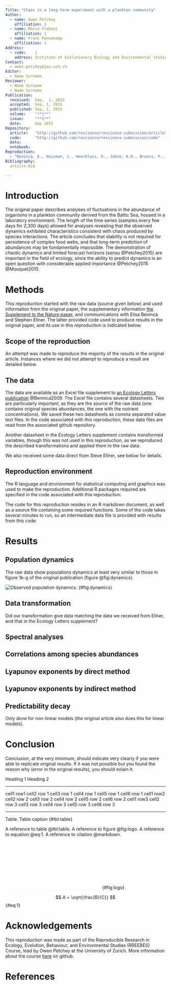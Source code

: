 ```yaml
---
Title: "Chaos in a long-term experiment with a plankton community"
Author:
  - name: Owen Petchey
    affiliation: 1
  - name: Marco Plebani
    affiliation: 1
  - name: Frank Pennekamp
    affiliation: 1
Address:
  - code:    1
    address: Institute of Evolutionary Biology and Environmental Studies, University of Zurich, Zurich, Switzerland
Contact:
  - owen.petchey@ieu.uzh.ch
Editor:
  - Name Surname
Reviewer:
  - Name Surname
  - Name Surname
Publication:
  received:  Sep,  1, 2015
  accepted:  Sep, 1, 2015
  published: Sep, 1, 2015
  volume:    "**1**"
  issue:     "**1**"
  date:      Sep 2015
Repository:
  article:   "http://github.com/rescience/rescience-submission/article"
  code:      "http://github.com/rescience/rescience-submission/code"
  data:      
  notebook:  
Reproduction:
  - "Benincà, E., Huisman, J., Heerkloss, R., Jöhnk, K.D., Branco, P., Van Nes, E.H., Scheffer, M. & Ellner, S.P. (2008) Chaos in a long-term experiment with a plankton community. Nature, 451, 822–825 DOI: 10.1038/nature06512"
Bibliography:
  article.bib

---
```


# Introduction

The original paper describes analyses of fluctuations in the abundance of organisms in a plankton community derived from the Baltic Sea, housed in a laboratory environment. The length of the time series (samples every few days for 2,300 days) allowed for analyses revealing that the observed dynamics exhibited characteristics consistent with chaos produced by species interactions. The article concludes that stability is not required for persistence of complex food webs, and that long-term prediction of abundances may be fundamentally impossible. The demonstration of chaotic dynamics and limited forecast horizons (sensu @Petchey2015) are important in the field of ecology, since the ability to predict dynamics is an open question with considerable applied importance @Petchey2015 @Mouquet2015.


# Methods

This reproduction started with the raw data (source given below) and used information from the original paper, the supplementary information [the Supplement to the Nature paper](http://www.nature.com/nature/journal/v451/n7180/extref/nature06512-s1.pdf), and communications with Elisa Benincà and Stephen Ellner. The latter provided code used to produce results in the original paper, and its use in this reproduction is indicated below.

## Scope of the reproduction

An attempt was made to reproduce the majority of the results in the original article. Instances where we did not attempt to reproduce a result are detailed below.

## The data

The data are available as an Excel file supplement to [an Ecology Letters publication](http://onlinelibrary.wiley.com/doi/10.1111/j.1461-0248.2009.01391.x/abstract) @Beninca2009. The Excel file contains several datasheets. Two are particularly important, as they are the source of the raw data (one contains original species abundances, the one with the nutrient concentrations). We saved these two datasheets as comma separated value text files. In the code associated with this reproduction, these data files are read from the associated github repository.

Another datasheet in the Ecology Letters supplement contains transformed variables, though this was not used in this reproduction, as we reproduced the described transformations and applied them to the raw data.

We also received some data direct from Steve Ellner, see below for details. 

## Reproduction environment

The R language and environment for statistical computing and graphics was used to make the reproduction. Additional R packages required are specified in the code associated with this reproduction.

The code for this reproduction resides in an R markdown document, as well as a source file containing some required functions. Some of the code takes several minutes to run, so an intermediate data file is provided with results from this code.

# Results

## Population dynamics

The raw data show populations dynamics at least very similar to those in figure 1b-g of the original publication (figure @fig:dynamics).

![Observed population dynamics.](figures/unnamed-chunk-21-1) {#fig:dynamics}

## Data transformation

Did our transformation give data matching the data we received from Ellner, and that in the Ecology Letters supplement?

## Spectral analyses



## Correlations among species abundances



## Lyapunov exponents by direct method



## Lyapunov exponents by indirect method



## Predictability decay

Only done for non-linear models (the original article also does this for linear models).




# Conclusion

Conclusion, at the very minimum, should indicate very clearly if you were able
to replicate original results. If it was not possible but you found the reason
why (error in the original results), you should exlain it.


Heading 1                          Heading 2
---------- ----------- ----------- ----------- ----------- -----------
cell1 row1 cell2 row 1 cell3 row 1 cell4 row 1 cell5 row 1 cell6 row 1
cell1 row2 cell2 row 2 cell3 row 2 cell4 row 2 cell5 row 2 cell6 row 2
cell1 row3 cell2 row 3 cell3 row 3 cell4 row 3 cell5 row 3 cell6 row 3
---------- ----------- ----------- ----------- ----------- -----------

Table: Table caption {#tbl:table}

A reference to table @tbl:table.
A reference to figure @fig:logo.
A reference to equation @eq:1.
A reference to citation @markdown.

![Figure caption](rescience-logo.pdf) {#fig:logo}

$$ A = \sqrt{\frac{B}{C}} $$ {#eq:1}


# Acknowledgements

This reproduction was made as part of the Reproducible Research in Ecology, Evolution, Behaviour, and Environmental Studies (RREEBES) Course, lead by Owen Petchey at the University of Zurich. More information about the course [here](https://github.com/opetchey/RREEBES/blob/master/README.md) on github.


# References
